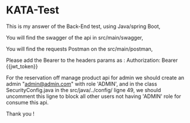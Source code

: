 # KATA-Test
This is my answer of the Back-End test, using Java/spring Boot, 

You will find the swagger of the api in src/main/swagger,

You will find the requests Postman on the src/main/postman, 

Please add the Bearer to the headers params as : Authorization: Bearer {{jwt_token}}

For the reservation off manage product api for admin we should create an admin "admin@admin.com" with role 'ADMIN', and in the class SecurityConfig.java in the src/java/../config/ ligne 49, we should uncomment this ligne to block all other users not having 'ADMIN' role for consume this api.

Thank you !
